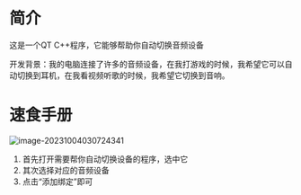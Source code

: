 # 简介

这是一个QT C++程序，它能够帮助你自动切换音频设备

开发背景：我的电脑连接了许多的音频设备，在我打游戏的时候，我希望它可以自动切换到耳机，在我看视频听歌的时候，我希望它切换到音响。

# 速食手册

![image-20231004030724341](https://github.com/Asteri5m/LazyDogtools/blob/main/img/image-20231004030724341.png)

1. 首先打开需要帮你自动切换设备的程序，选中它
2. 其次选择对应的音频设备
3. 点击“添加绑定”即可



